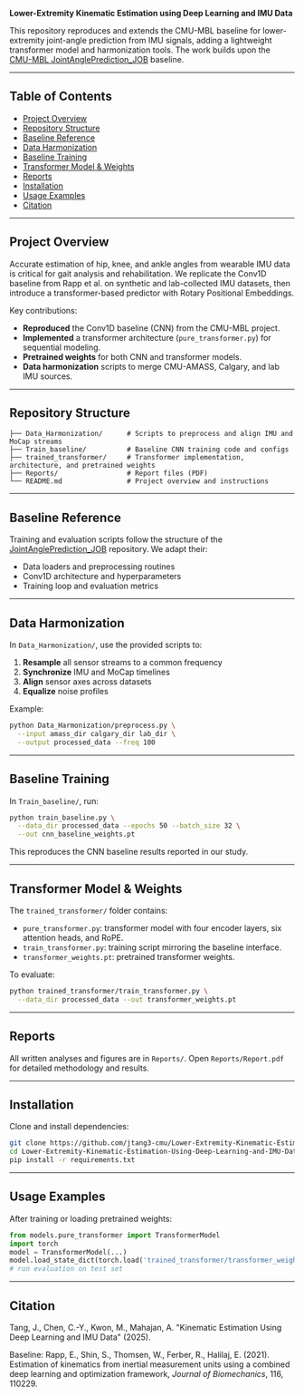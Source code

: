 **Lower-Extremity Kinematic Estimation using Deep Learning and IMU Data**

This repository reproduces and extends the CMU-MBL baseline for lower-extremity joint-angle prediction from IMU signals, adding a lightweight transformer model and harmonization tools. The work builds upon the [CMU-MBL JointAnglePrediction\_JOB](https://github.com/CMU-MBL/JointAnglePrediction_JOB) baseline.

---

## Table of Contents

* [Project Overview](#project-overview)
* [Repository Structure](#repository-structure)
* [Baseline Reference](#baseline-reference)
* [Data Harmonization](#data-harmonization)
* [Baseline Training](#baseline-training)
* [Transformer Model & Weights](#transformer-model--weights)
* [Reports](#reports)
* [Installation](#installation)
* [Usage Examples](#usage-examples)
* [Citation](#citation)

---

## Project Overview

Accurate estimation of hip, knee, and ankle angles from wearable IMU data is critical for gait analysis and rehabilitation. We replicate the Conv1D baseline from Rapp et al. on synthetic and lab-collected IMU datasets, then introduce a transformer-based predictor with Rotary Positional Embeddings.

Key contributions:

* **Reproduced** the Conv1D baseline (CNN) from the CMU-MBL project.
* **Implemented** a transformer architecture (`pure_transformer.py`) for sequential modeling.
* **Pretrained weights** for both CNN and transformer models.
* **Data harmonization** scripts to merge CMU-AMASS, Calgary, and lab IMU sources.

---

## Repository Structure

```
├── Data_Harmonization/      # Scripts to preprocess and align IMU and MoCap streams
├── Train_baseline/          # Baseline CNN training code and configs
├── trained_transformer/     # Transformer implementation, architecture, and pretrained weights
├── Reports/                 # Report files (PDF)
└── README.md                # Project overview and instructions
```

---

## Baseline Reference

Training and evaluation scripts follow the structure of the [JointAnglePrediction\_JOB](https://github.com/CMU-MBL/JointAnglePrediction_JOB) repository. We adapt their:

* Data loaders and preprocessing routines
* Conv1D architecture and hyperparameters
* Training loop and evaluation metrics

---

## Data Harmonization

In `Data_Harmonization/`, use the provided scripts to:

1. **Resample** all sensor streams to a common frequency
2. **Synchronize** IMU and MoCap timelines
3. **Align** sensor axes across datasets
4. **Equalize** noise profiles

Example:

```bash
python Data_Harmonization/preprocess.py \
  --input amass_dir calgary_dir lab_dir \
  --output processed_data --freq 100
```

---

## Baseline Training

In `Train_baseline/`, run:

```bash
python train_baseline.py \
  --data_dir processed_data --epochs 50 --batch_size 32 \
  --out cnn_baseline_weights.pt
```

This reproduces the CNN baseline results reported in our study.

---

## Transformer Model & Weights

The `trained_transformer/` folder contains:

* `pure_transformer.py`: transformer model with four encoder layers, six attention heads, and RoPE.
* `train_transformer.py`: training script mirroring the baseline interface.
* `transformer_weights.pt`: pretrained transformer weights.

To evaluate:

```bash
python trained_transformer/train_transformer.py \
  --data_dir processed_data --out transformer_weights.pt
```

---

## Reports

All written analyses and figures are in `Reports/`. Open `Reports/Report.pdf` for detailed methodology and results.

---

## Installation

Clone and install dependencies:

```bash
git clone https://github.com/jtang3-cmu/Lower-Extremity-Kinematic-Estimation-Using-Deep-Learning-and-IMU-Data.git
cd Lower-Extremity-Kinematic-Estimation-Using-Deep-Learning-and-IMU-Data
pip install -r requirements.txt
```

---

## Usage Examples

After training or loading pretrained weights:

```python
from models.pure_transformer import TransformerModel
import torch
model = TransformerModel(...)
model.load_state_dict(torch.load('trained_transformer/transformer_weights.pt'))
# run evaluation on test set
```

---

## Citation

Tang, J., Chen, C.-Y., Kwon, M., Mahajan, A. "Kinematic Estimation Using Deep Learning and IMU Data" (2025).

Baseline: Rapp, E., Shin, S., Thomsen, W., Ferber, R., Halilaj, E. (2021). Estimation of kinematics from inertial measurement units using a combined deep learning and optimization framework, *Journal of Biomechanics*, 116, 110229.
